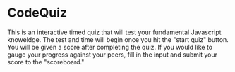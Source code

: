 # CodeQuiz

This is an interactive timed quiz that will test your fundamental Javascript knoweldge. The test and time will begin once you hit the "start quiz" button. You will be given a score after completing the quiz. If you would like to gauge your progress against your peers, fill in the input and submit your score to the "scoreboard."